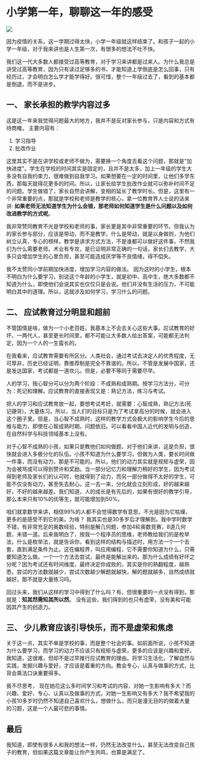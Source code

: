 # 小学第一年，聊聊这一年的感受

![](https://www.colorgamer.com/usr/uploads/2020/07/1770928706.jpg)

因为疫情的关系，这一学期过得太快，小学一年级就这样结束了。和孩子一起的小学一年级，对于我来讲也是人生第一次，有很多的想法不吐不快。

我们这一代大多数人都接受过高等教育，对于学习来讲都是过来人。为什么我总是讲受过高等教育，因为只有读过足够多的书，才能知道上学倒底是怎么回事，只有经历过，才会明白怎么学才能学得好。很可惜，整个一年级过去了，看到的基本都是倒退，而不是进步。



## 一、 家长承担的教学内容过多
这是这一年来我觉得问题最大的地方，我并不是反对家长参与，只是内容和方式有待商榷。
主要内容有：

1. 学习指导
2. 批改作业

这里其实不是在讲学校或老师不做为，需要换一个角度去看这个问题，那就是"加快进度"。学生在学校的时间其实是固定的，且并不是太多，加上一年级的学生大多没有自我约束力，很难做到自我学习。如果想要在一定的时间里，让他们多学东西，那每天就得花更多的时间。所以，让家长给学生批改作业就可以弥补时间不足的问题。学生做错了，家长自然会讲解，变相的延长了教学时长。但是，这里有一个非常重要的点，那就是学校和老师是教学的核心，拿一位教育界人士说的话来讲: **如果老师无法知道学生为什么会错，那老师如何知道学生是什么问题以及如何改进教学的方式呢**。

我非常赞同教育不光是学校和老师的事，家长更是其中非常重要的环节。但我认为的家长参与部分，应该是带动，而不是教学。什么是带动，就是以身做则，为他们树立认真、专心的榜样。教学是讲求方式方法，不是谁都可以做好这件事，不然我们为什么需要老师。术业有专攻，是已证明非常正确的一句话，家长们去教学，大多只会增加学生的心里负担，甚至可能造成厌学等不良情绪，得不偿失。

我不太赞同小学前期加快进度，增加学习内容的做法。 因为这时的小学生，根本不明白为什么要学习，别说这个年龄的小学生，就是初中、高中生，绝大多数都不知道为什么，即使他们会说其实也仅仅只是会说。他们并没有生活的压力，不可能明白其中的道理。所以，这就涉及如何学习，学习什么的问题。



## 二、 应试教育过分明显和超前
不管国情是啥，做为一个小老百姓，我基本上不会去关心这些大事。应试教育的好坏，一两代人，甚至更长时间里，都不可能让大多数人给出答案，可能都无法判定，因为一个人的一生蛮长的。

在我看来，应试教育需要有所区分。人类社会，通过考试去决定人的优秀程度，无可厚非，历史已经证明，靠推荐制是完全不靠谱的。所以，不管是发展中国家，还是发达国家，考试都是一道坎儿。但是，必要不等同于需要尽早。

人的学习，按心智分可以分为两个阶段：不成熟和成熟期。按学习方法分，可分为：死记和理解。应试教育的直接表现又是：熟记方法，练习与考试。

把人的学习和应试教育放一起，要想考试考好，就需要：心智成熟，熟记方法(死记硬背)，大量练习。所以，当人们的目标只是为了考试拿高分的时候，就会进入这个圈子里。但是，当心智不成熟时，这样的教学方式会极大的影响学生今后的思维与能力，即使在心智成熟时期，问题依旧。可以看看中国人近代的发明与创造，在自然科学与科技领域基本上没有。

对于心智不成熟的小孩，如果只是教他们如何做题，对于他们来讲，这是负担，很快就会进入多极分化的队伍。小孩不知道为什么要学习，但做为人类，要长时间做一件事，而没有动力，那是不可能的。所以，他们的动力其实就是规矩与虚荣，因为会被骂或可以得到赞许和奖励。当一部分记忆力和理解力稍好的学生，因为考试得到老师及家长们的认可时，他就得到了动力，而另一部分做得不太好的学生，可能不仅没有动力，甚至失去耐心。这一去一来，分化就会立刻形成，好的越来越好，不好的越来越差。我们知道，人的成长是有先后的，如果有很好的教学引导，那么本来只有10%的优等生，就可能增加到50%。

咱们就拿数学来讲，相信99%的人都不会觉得数学有意思，不光是因为它枯燥，更多的是感受不到它的美。为啥？ 我其实也是30多岁后才理解到。我中学时数学不错，有非常充足的奥数经验，特别是解几何题，参加4轮奥数竞赛，8道几何题，未错一道。后来我明白了，按我一个程序员的思维，老师教给我们的是枚举法，什么是枚举法，就是告诉你，看到这样的结构与描述时，用方法一个一个去套，直到满足条件为止。这在编程界，叫应用编程，它不需要你知道为什么，只需要知道怎么做。一个一个方法去尝试，最终是能解出来的。那为什么成绩有好坏之分呢？因为考试还有时间维度，最终决定你成败的，其实是你的熟翻程度，越熟悉，尝试的方法数就越少，尝试次数越少解题就越快，解的题就越多，自然成绩就越好。那不就是大量练习吗。

回过头来，我们从这样的学习中得到了什么吗？有，但很重要的一点没有得到，那就是：**知其然需知其所以然**。 没有这些，我们得到的也只有虚荣，没有美和可能因其产生的创造力。



## 三、 少儿教育应该引导快乐，而不是虚荣和焦虑
关于这一点，其实不单是学校的事，而是整个社会的事。如前面所说，小孩不知道为什么要学习，而学习的动力不应该只有规矩与虚荣，更多的应该是兴趣和爱好。我知道，这很难，但却不是过早推行应试教育的理由。将学习生活化，了解自然与实践，发掘兴趣与爱好，才应该是着重的方向。教会专心，认真与做事的方式，比背会乘法口诀重要得多。

我不尽思考， 现在她花这么多时间学习和考试的内容，对她一生影响有多大？而兴趣、爱好、专心、认真以及做事的方式，对她一生影响又有多大？我不希望我的小孩10多岁时仍然不知道自己喜欢什么，想做什么，而只是漫无目的的做着大量的习题，这是一个人最可悲的事情。



## 最后

我知道，即使有很多人和我的想法一样，仍然无法改变什么，甚至无法改变自己孩子的教育，但如果这篇文章能让你产生共鸣，也算是满足了。

